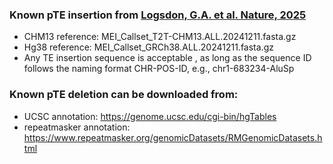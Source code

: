 ### Known pTE insertion from [Logsdon, G.A. et al. Nature, 2025](https://www.nature.com/articles/s41586-025-09140-6)    

- CHM13 reference: MEI_Callset_T2T-CHM13.ALL.20241211.fasta.gz
- Hg38 reference: MEI_Callset_GRCh38.ALL.20241211.fasta.gz
- Any TE insertion sequence is acceptable , as long as the sequence ID follows the naming format CHR-POS-ID, e.g., chr1-683234-AluSp

### Known pTE deletion can be downloaded from:
- UCSC annotation: https://genome.ucsc.edu/cgi-bin/hgTables
- repeatmasker annotation: https://www.repeatmasker.org/genomicDatasets/RMGenomicDatasets.html
  
